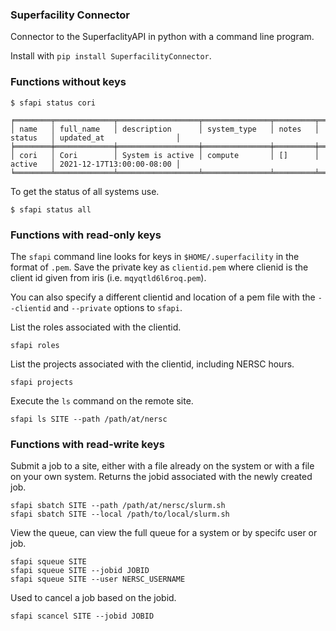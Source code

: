 ### Superfacility Connector

Connector to the SuperfaclityAPI in python with a command line program.

Install with `pip install SuperfacilityConnector`.

### Functions without keys

```
$ sfapi status cori

╒════════╤═════════════╤══════════════════╤═══════════════╤═════════╤══════════╤═══════════════════════════╕
│ name   │ full_name   │ description      │ system_type   │ notes   │ status   │ updated_at                │
╞════════╪═════════════╪══════════════════╪═══════════════╪═════════╪══════════╪═══════════════════════════╡
│ cori   │ Cori        │ System is active │ compute       │ []      │ active   │ 2021-12-17T13:00:00-08:00 │
╘════════╧═════════════╧══════════════════╧═══════════════╧═════════╧══════════╧═══════════════════════════╛
```

To get the status of all systems use.

```
$ sfapi status all
```


### Functions with read-only keys

The `sfapi` command line looks for keys in `$HOME/.superfacility` in the format of `.pem`. Save the private key as `clientid.pem` where clienid is the client id given from iris (i.e. `mqyqtld6l6roq.pem`). 

You can also specify a different clientid and location of a pem file with the `--clientid` and `--private` options to `sfapi`.

List the roles associated with the clientid.
```
sfapi roles
```

List the projects associated with the clientid, including NERSC hours.
```
sfapi projects
```

Execute the `ls` command on the remote site.
```
sfapi ls SITE --path /path/at/nersc
```


### Functions with read-write keys

Submit a job to a site, either with a file already on the system or with a file on your own system. Returns the jobid associated with the newly created job.
```
sfapi sbatch SITE --path /path/at/nersc/slurm.sh 
sfapi sbatch SITE --local /path/to/local/slurm.sh
```

View the queue, can view the full queue for a system or by specifc user or job.
```
sfapi squeue SITE 
sfapi squeue SITE --jobid JOBID 
sfapi squeue SITE --user NERSC_USERNAME
```

Used to cancel a job based on the jobid.
```
sfapi scancel SITE --jobid JOBID 
```
